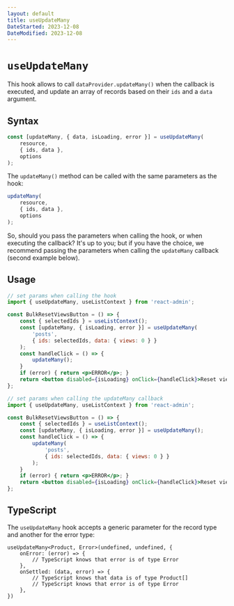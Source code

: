 ```yaml
---
layout: default
title: useUpdateMany
DateStarted: 2023-12-08
DateModified: 2023-12-08
---
```


# `useUpdateMany`

This hook allows to call `dataProvider.updateMany()` when the callback is executed, and update an array of records based on their `ids` and a `data` argument.

## Syntax

```jsx
const [updateMany, { data, isLoading, error }] = useUpdateMany(
    resource,
    { ids, data },
    options
);
```

The `updateMany()` method can be called with the same parameters as the hook:

```jsx
updateMany(
    resource,
    { ids, data },
    options
);
```

So, should you pass the parameters when calling the hook, or when executing the callback? It's up to you; but if you have the choice, we recommend passing the parameters when calling the `updateMany` callback (second example below).

## Usage

```jsx
// set params when calling the hook
import { useUpdateMany, useListContext } from 'react-admin';

const BulkResetViewsButton = () => {
    const { selectedIds } = useListContext();
    const [updateMany, { isLoading, error }] = useUpdateMany(
        'posts',
        { ids: selectedIds, data: { views: 0 } }
    );
    const handleClick = () => {
        updateMany();
    }
    if (error) { return <p>ERROR</p>; }
    return <button disabled={isLoading} onClick={handleClick}>Reset views</button>;
};

// set params when calling the updateMany callback
import { useUpdateMany, useListContext } from 'react-admin';

const BulkResetViewsButton = () => {
    const { selectedIds } = useListContext();
    const [updateMany, { isLoading, error }] = useUpdateMany();
    const handleClick = () => {
        updateMany(
            'posts',
            { ids: selectedIds, data: { views: 0 } }
        );
    }
    if (error) { return <p>ERROR</p>; }
    return <button disabled={isLoading} onClick={handleClick}>Reset views</button>;
};
```

## TypeScript

The `useUpdateMany` hook accepts a generic parameter for the record type and another for the error type:

```tsx
useUpdateMany<Product, Error>(undefined, undefined, {
    onError: (error) => {
        // TypeScript knows that error is of type Error
    },
    onSettled: (data, error) => {
        // TypeScript knows that data is of type Product[]
        // TypeScript knows that error is of type Error
    },
})
```
